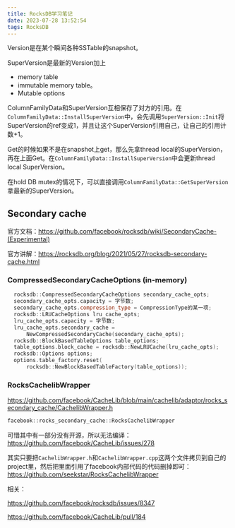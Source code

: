 ```yaml
---
title: RocksDB学习笔记
date: 2023-07-28 13:52:54
tags: RocksDB
---
```


Version是在某个瞬间各种SSTable的snapshot。

SuperVersion是最新的Version加上

- memory table
- immutable memory table。
- Mutable options

ColumnFamilyData和SuperVersion互相保存了对方的引用。在`ColumnFamilyData::InstallSuperVersion`中，会先调用`SuperVersion::Init`将SuperVersion的ref变成1，并且让这个SuperVersion引用自己，让自己的引用计数+1。

Get的时候如果不是在snapshot上get，那么先拿thread local的SuperVersion，再在上面Get。在`ColumnFamilyData::InstallSuperVersion`中会更新thread local SuperVersion。

在hold DB mutex的情况下，可以直接调用`ColumnFamilyData::GetSuperVersion`拿最新的SuperVersion。

## Secondary cache

官方文档：<https://github.com/facebook/rocksdb/wiki/SecondaryCache-(Experimental)>

官方讲解：<https://rocksdb.org/blog/2021/05/27/rocksdb-secondary-cache.html>

### CompressedSecondaryCacheOptions (in-memory)

```cpp
  rocksdb::CompressedSecondaryCacheOptions secondary_cache_opts;
  secondary_cache_opts.capacity = 字节数;
  secondary_cache_opts.compression_type = CompressionType的某一项;
  rocksdb::LRUCacheOptions lru_cache_opts;
  lru_cache_opts.capacity = 字节数;
  lru_cache_opts.secondary_cache =
      NewCompressedSecondaryCache(secondary_cache_opts);
  rocksdb::BlockBasedTableOptions table_options;
  table_options.block_cache = rocksdb::NewLRUCache(lru_cache_opts);
  rocksdb::Options options;
  options.table_factory.reset(
      rocksdb::NewBlockBasedTableFactory(table_options));
```

### RocksCachelibWrapper

<https://github.com/facebook/CacheLib/blob/main/cachelib/adaptor/rocks_secondary_cache/CachelibWrapper.h>

```cpp
facebook::rocks_secondary_cache::RocksCachelibWrapper
```

可惜其中有一部分没有开源，所以无法编译：<https://github.com/facebook/CacheLib/issues/278>

其实只要把`CachelibWrapper.h`和`CachelibWrapper.cpp`这两个文件拷贝到自己的project里，然后把里面引用了facebook内部代码的代码删掉即可：<https://github.com/seekstar/RocksCachelibWrapper>

相关：

<https://github.com/facebook/rocksdb/issues/8347>

<https://github.com/facebook/CacheLib/pull/184>
